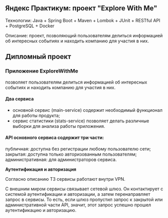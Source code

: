 ## Яндекс Практикум: проект "Explore With Me"

Технологии: Java + Spring Boot + Maven + Lombok + JUnit + RESTful API + PostgreSQL + Docker

Описание: проект, позволяющий пользователям делиться информацией об интересных событиях и находить компанию для участия в них. 

## Дипломный проект
### Приложение ExploreWithMe

позволяет пользователям делиться информацией об интересных событиях и находить компанию для участия в них.

#### Два сервиса
- основной сервис (main-service) содержит необходимый функционал для работы продукта;
- сервис статистики (stats-service) позволяет делать различные выборки для анализа работы приложения.

#### API основного сервиса содержит три части:
публичная: доступна без регистрации любому пользователю сети;
закрытая: доступна только авторизованным пользователям;
административная: для администраторов сервиса.

**Аутентификация и авторизация** <p>
Согласно описанию ТЗ сервисы работают внутри VPN.<p>
С внешним миром сервисы связывает сетевой шлюз. Он контактирует с системой аутентификации и авторизации, а затем перенаправляет запрос в сервисы. То есть, если шлюз пропустил запрос к закрытой или административной части API, значит, этот запрос успешно прошел аутентификацию и авторизацию.
